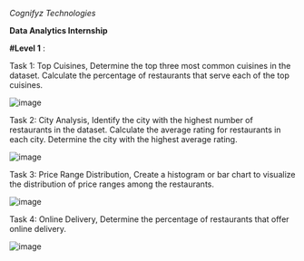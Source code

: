 *Cognifyz Technologies*


****Data Analytics Internship****


**#Level 1** :


  Task 1: Top Cuisines, Determine the top three most common cuisines in the dataset. Calculate the percentage of restaurants that serve each of the top cuisines.

  ![image](https://github.com/92kareeem/Cognifyz_Technologies-Data-Analysis-Intern/assets/110279232/95d86212-145f-4d62-85cc-f54bb7ed3a83)

  
  Task 2: City Analysis, Identify the city with the highest number of restaurants in the dataset. Calculate the average rating for restaurants in each city. Determine the city with the highest average rating.

  ![image](https://github.com/92kareeem/Cognifyz_Technologies-Data-Analysis-Intern/assets/110279232/65c194a4-61b3-43ba-b121-af656021fea5)

  
  Task 3: Price Range Distribution, Create a histogram or bar chart to visualize the distribution of price ranges among the restaurants.

  ![image](https://github.com/92kareeem/Cognifyz_Technologies-Data-Analysis-Intern/assets/110279232/27188f22-cc7b-4249-ba51-e3330aa461a0)

  
  Task 4: Online Delivery, Determine the percentage of restaurants that offer online delivery.

  ![image](https://github.com/92kareeem/Cognifyz_Technologies-Data-Analysis-Intern/assets/110279232/4da79ba9-0e44-48e8-8607-ac4a8ce6f88b)

